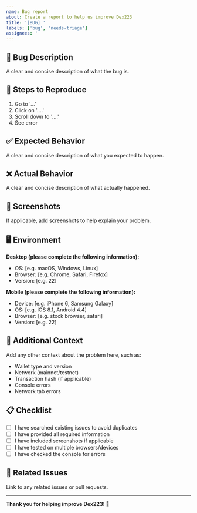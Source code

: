```yaml
---
name: Bug report
about: Create a report to help us improve Dex223
title: '[BUG] '
labels: ['bug', 'needs-triage']
assignees: ''
---
```


## 🐛 Bug Description

A clear and concise description of what the bug is.

## 🔄 Steps to Reproduce

1. Go to '...'
2. Click on '....'
3. Scroll down to '....'
4. See error

## ✅ Expected Behavior

A clear and concise description of what you expected to happen.

## ❌ Actual Behavior

A clear and concise description of what actually happened.

## 📸 Screenshots

If applicable, add screenshots to help explain your problem.

## 🖥️ Environment

**Desktop (please complete the following information):**
- OS: [e.g. macOS, Windows, Linux]
- Browser: [e.g. Chrome, Safari, Firefox]
- Version: [e.g. 22]

**Mobile (please complete the following information):**
- Device: [e.g. iPhone 6, Samsung Galaxy]
- OS: [e.g. iOS 8.1, Android 4.4]
- Browser: [e.g. stock browser, safari]
- Version: [e.g. 22]

## 🔧 Additional Context

Add any other context about the problem here, such as:
- Wallet type and version
- Network (mainnet/testnet)
- Transaction hash (if applicable)
- Console errors
- Network tab errors

## 📋 Checklist

- [ ] I have searched existing issues to avoid duplicates
- [ ] I have provided all required information
- [ ] I have included screenshots if applicable
- [ ] I have tested on multiple browsers/devices
- [ ] I have checked the console for errors

## 🔗 Related Issues

Link to any related issues or pull requests.

---

**Thank you for helping improve Dex223! 🚀** 